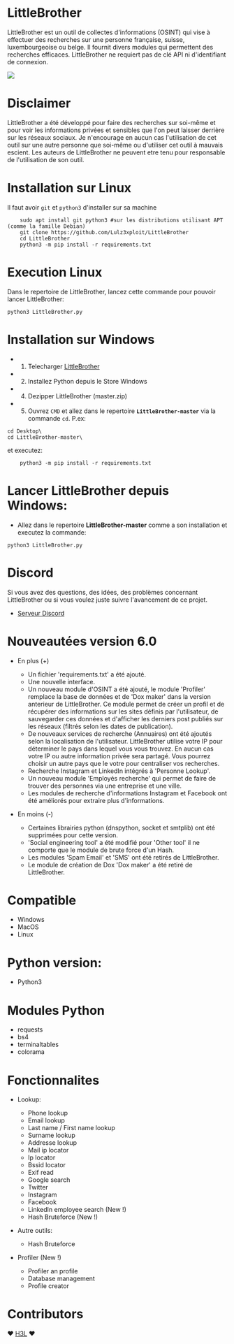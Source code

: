 LittleBrother
=

LittleBrother est un outil de collectes d'informations (OSINT) qui vise à effectuer des recherches sur une personne française, suisse, luxembourgeoise ou belge. Il fournit divers modules qui permettent des recherches efficaces. LittleBrother ne requiert pas de clé API ni d'identifiant de connexion.

![](https://i.ibb.co/YdvfVPw/Capture.png)

Disclaimer
=
LittleBrother a été développé pour faire des recherches sur soi-même et pour voir les informations privées et sensibles que l'on peut laisser derrière sur les réseaux sociaux. Je n'encourage en aucun cas l'utilisation de cet outil sur une autre personne que soi-même ou d'utiliser cet outil à mauvais escient. Les auteurs de LittleBrother ne peuvent etre tenu pour responsable de l'utilisation de son outil.


Installation sur Linux
=
Il faut avoir `git` et `python3` d'installer sur sa machine
```
    sudo apt install git python3 #sur les distributions utilisant APT (comme la famille Debian)
    git clone https://github.com/Lulz3xploit/LittleBrother
    cd LittleBrother
    python3 -m pip install -r requirements.txt
```    

Execution Linux
=
Dans le repertoire de LittleBrother, lancez cette commande pour pouvoir lancer LittleBrother:
```
python3 LittleBrother.py
```

Installation sur Windows
=
- 1. Telecharger [LittleBrother](https://github.com/lulz3xploit/LittleBrother/archive/master.zip)
- 2. Installez Python depuis le Store Windows
- 4. Dezipper LittleBrother (master.zip)
- 5. Ouvrez `CMD` et allez dans le repertoire **`LittleBrother-master`** via la commande `cd`.
     P.ex: 
```
cd Desktop\
cd LittleBrother-master\
``` 
et executez:
```
    python3 -m pip install -r requirements.txt
```

Lancer LittleBrother depuis Windows:
=
- Allez dans le repertoire **LittleBrother-master** comme a son installation et executez la commande: 
```
python3 LittleBrother.py
```

Discord
=
Si vous avez des questions, des idées, des problèmes concernant LittleBrother ou si vous voulez juste suivre l'avancement de ce projet.  
- [Serveur Discord](https://discord.gg/r8GvsYM)

Nouveautées version 6.0
=
- En plus (+)
	- Un fichier 'requirements.txt' a été ajouté.
	- Une nouvelle interface.
	- Un nouveau module d'OSINT a été ajouté, le module 'Profiler' remplace la base de données et de 'Dox maker' dans la version anterieur de LittleBrother. Ce module permet de créer un profil et de récupérer des informations sur les sites définis par l'utilisateur, de sauvegarder ces données et d'afficher les derniers post publiés sur les réseaux (filtrés selon les dates de publication).
	- De nouveaux services de recherche (Annuaires) ont été ajoutés selon la localisation de l'utilisateur. LittleBrother utilise votre IP pour déterminer le pays dans lequel vous vous trouvez. En aucun cas votre IP ou autre information privée sera partagé. Vous pourrez choisir un autre pays que le votre pour centraliser vos recherches.
	- Recherche Instagram et LinkedIn intégrés à 'Personne Lookup'.
	- Un nouveau module 'Employés recherche' qui permet de faire de trouver des personnes via une entreprise et une ville.
	- Les modules de recherche d'informations Instagram et Facebook ont été améliorés pour extraire plus d'informations.  

- En moins (-)
	- Certaines librairies python (dnspython, socket et smtplib) ont été supprimées pour cette version.
	- 'Social engineering tool' a été modifié pour 'Other tool' il ne comporte que le module de brute force d'un Hash.
	- Les modules 'Spam Email' et 'SMS' ont été retirés de LittleBrother.
	- Le module de création de Dox 'Dox maker' a été retiré de LittleBrother.


Compatible
=
- Windows
- MacOS
- Linux

Python version:
=
- Python3

Modules Python
=
- requests
- bs4
- terminaltables
- colorama

Fonctionnalites
=
 - Lookup:
	- Phone lookup
	- Email lookup
	- Last name / First name lookup
	- Surname lookup
	- Addresse lookup
	- Mail ip locator
	- Ip locator
	- Bssid locator
	- Exif read
	- Google search
	- Twitter
	- Instagram
	- Facebook
	- LinkedIn employee search (New !)
	- Hash Bruteforce (New !)

 - Autre outils:

	- Hash Bruteforce

- Profiler (New !)
	- Profiler an profile
	- Database management
	- Profile creator

Contributors
=
❤️ [H3L](https://github.com/lrhel) ❤
